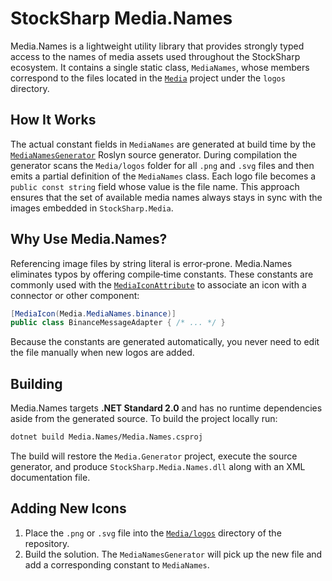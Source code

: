 # StockSharp Media.Names

Media.Names is a lightweight utility library that provides strongly typed access to the names of media assets used throughout the StockSharp ecosystem. It contains a single static class, `MediaNames`, whose members correspond to the files located in the [`Media`](../Media) project under the `logos` directory.

## How It Works

The actual constant fields in `MediaNames` are generated at build time by the [`MediaNamesGenerator`](../Media.Generator/MediaNamesGenerator.cs) Roslyn source generator. During compilation the generator scans the `Media/logos` folder for all `.png` and `.svg` files and then emits a partial definition of the `MediaNames` class. Each logo file becomes a `public const string` field whose value is the file name. This approach ensures that the set of available media names always stays in sync with the images embedded in `StockSharp.Media`.

## Why Use Media.Names?

Referencing image files by string literal is error‑prone. Media.Names eliminates typos by offering compile‑time constants. These constants are commonly used with the [`MediaIconAttribute`](../Localization/MediaIconAttribute.cs) to associate an icon with a connector or other component:

```csharp
[MediaIcon(Media.MediaNames.binance)]
public class BinanceMessageAdapter { /* ... */ }
```

Because the constants are generated automatically, you never need to edit the file manually when new logos are added.

## Building

Media.Names targets **.NET Standard 2.0** and has no runtime dependencies aside from the generated source. To build the project locally run:

```bash
dotnet build Media.Names/Media.Names.csproj
```

The build will restore the `Media.Generator` project, execute the source generator, and produce `StockSharp.Media.Names.dll` along with an XML documentation file.

## Adding New Icons

1. Place the `.png` or `.svg` file into the [`Media/logos`](../Media/logos) directory of the repository.
2. Build the solution. The `MediaNamesGenerator` will pick up the new file and add a corresponding constant to `MediaNames`.

